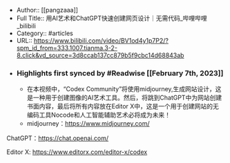 - Author:: [[pangzaaa]]
- Full Title:: 用AI艺术和ChatGPT快速创建网页设计｜无需代码_哔哩哔哩_bilibili
- Category:: #articles
- URL:: https://www.bilibili.com/video/BV1od4y1p7P2/?spm_id_from=333.1007.tianma.3-2-8.click&vd_source=3d8ccab137cc879b5f9cbc14d68843ab
- ### Highlights first synced by #Readwise [[February 7th, 2023]]
    - 在本视频中，“Codex Community”将使用midjourney,生成网站设计，这是一种用于创建图像的AI艺术工具。然后，将跳到ChatGPT中为网站创建书面内容，最后将所有内容放在Editor X中，这是一个用于创建网站的无编码工具Nocode和人工智能辅助艺术必将成为未来！
    - midjourney：<https://www.midjourney.com/>

ChatGPT：<https://chat.openai.com/>

Editor X: <https://www.editorx.com/editor-x/codex>
